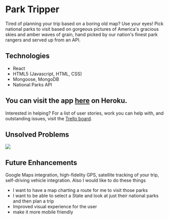 # Park Tripper

Tired of planning your trip based on a boring old map? Use your eyes! Pick national parks to visit based on gorgeous pictures of America's gracious skies and amber waves of grain, hand picked by our nation's finest park rangers and served up from an API.

## Technologies

* React
* HTML5 (Javascript, HTML, CSS)
* Mongoose, MongoDB
* National Parks API

## You can visit the app [here]() on Heroku.

Interested in helping? For a list of user stories, work you can help with, and outstanding issues, visit the [Trello board](https://trello.com/b/10dYoKHs/national-parks).

## Unsolved Problems

<img src="https://nypdecider.files.wordpress.com/2017/08/unsolved-mysteries.jpg?quality=90&strip=all&w=646&h=431&crop=1">

## Future Enhancements

Google Maps integration, high-fidelity GPS, satellite tracking of your trip, self-driving vehicle integration.
Also I would like to do these things
* I want to have a map charting a route for me to visit those parks
* I want to be able to select a State and look at just their 
    national parks and then plan a trip
* Improved visual experience for the user
* make it more mobile friendly


